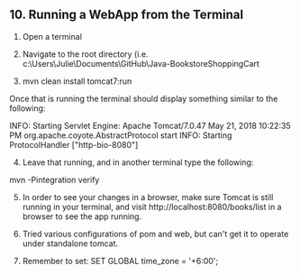 ## 10.  Running a WebApp from the Terminal

1.  Open a terminal
   
2.  Navigate to the root directory (i.e. c:\Users\Julie\Documents\GitHub\Java-BookstoreShoppingCart

3.  mvn clean install tomcat7:run

Once that is running the terminal should display something similar to the following:

INFO: Starting Servlet Engine: Apache Tomcat/7.0.47
May 21, 2018 10:22:35 PM org.apache.coyote.AbstractProtocol start
INFO: Starting ProtocolHandler ["http-bio-8080"]

4. Leave that running, and in another terminal type the following:

mvn -Pintegration verify

5.  In order to see your changes in a browser, make sure Tomcat is still running in your terminal, 
and visit http://localhost:8080/books/list in a browser to see the app running.


6.  Tried various configurations of pom and web, but can't get it to operate under standalone tomcat.

7.  Remember to set:  SET GLOBAL time_zone = '+6:00';  
